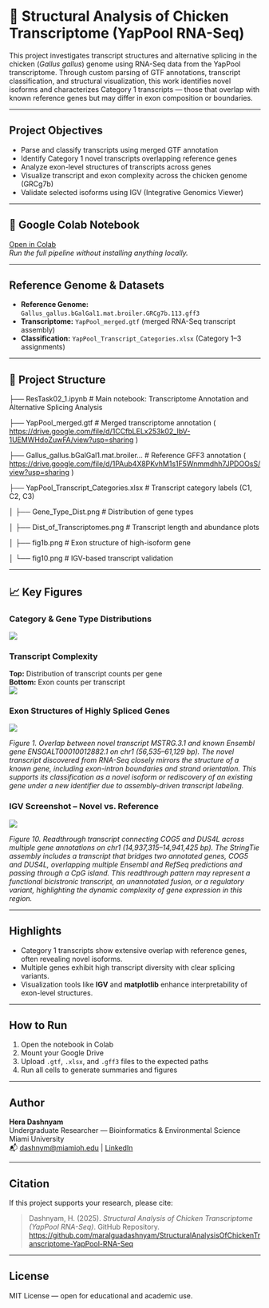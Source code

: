 # 🐔 Structural Analysis of Chicken Transcriptome (YapPool RNA-Seq)

This project investigates transcript structures and alternative splicing in the chicken (*Gallus gallus*) genome using RNA-Seq data from the YapPool transcriptome. Through custom parsing of GTF annotations, transcript classification, and structural visualization, this work identifies novel isoforms and characterizes Category 1 transcripts — those that overlap with known reference genes but may differ in exon composition or boundaries.

---

## Project Objectives

- Parse and classify transcripts using merged GTF annotation
- Identify Category 1 novel transcripts overlapping reference genes
- Analyze exon-level structures of transcripts across genes
- Visualize transcript and exon complexity across the chicken genome (GRCg7b)
- Validate selected isoforms using IGV (Integrative Genomics Viewer)

---

## 🔗 Google Colab Notebook

[Open in Colab](https://colab.research.google.com/drive/1kA8x6t9A5JE_p6s-jz0eleGVvvj88tWF?usp=sharing)  
_Run the full pipeline without installing anything locally._

---

## Reference Genome & Datasets

- **Reference Genome:** `Gallus_gallus.bGalGal1.mat.broiler.GRCg7b.113.gff3`
- **Transcriptome:** `YapPool_merged.gtf` (merged RNA-Seq transcript assembly)
- **Classification:** `YapPool_Transcript_Categories.xlsx` (Category 1–3 assignments)

---

## 📂 Project Structure

├── ResTask02_1.ipynb # Main notebook: Transcriptome Annotation and Alternative Splicing Analysis

├── YapPool_merged.gtf # Merged transcriptome annotation ( https://drive.google.com/file/d/1CCfbLELx253k02_IbV-1UEMWHdoZuwFA/view?usp=sharing )

├── Gallus_gallus.bGalGal1.mat.broiler... # Reference GFF3 annotation ( https://drive.google.com/file/d/1PAub4X8PKvhM1s1F5Wnmmdhh7JPDOOsS/view?usp=sharing )

├── YapPool_Transcript_Categories.xlsx # Transcript category labels (C1, C2, C3)

│ ├── Gene_Type_Dist.png # Distribution of gene types

│ ├── Dist_of_Transcriptomes.png # Transcript length and abundance plots

│ ├── fig1b.png # Exon structure of high-isoform gene

│ └── fig10.png # IGV-based transcript validation


---

## 📈 Key Figures

### Category & Gene Type Distributions  
![](Gene_Type_Dist.png)

### Transcript Complexity  
**Top:** Distribution of transcript counts per gene  
**Bottom:** Exon counts per transcript  
![](Dist_of_Transcriptomes.png) 

### Exon Structures of Highly Spliced Genes  
![](fig1b.png)  

*Figure 1. Overlap between novel transcript MSTRG.3.1 and known Ensembl gene ENSGALT00010012882.1 on chr1 (56,535–61,129 bp).
The novel transcript discovered from RNA-Seq closely mirrors the structure of a known gene, including exon-intron boundaries and strand orientation. This supports its classification as a novel isoform or rediscovery of an existing gene under a new identifier due to assembly-driven transcript labeling.*

### IGV Screenshot – Novel vs. Reference  
![](fig10.png)  

*Figure 10. Readthrough transcript connecting COG5 and DUS4L across multiple gene annotations on chr1 (14,937,315–14,941,425 bp).
The StringTie assembly includes a transcript that bridges two annotated genes, COG5 and DUS4L, overlapping multiple Ensembl and RefSeq predictions and passing through a CpG island. This readthrough pattern may represent a functional bicistronic transcript, an unannotated fusion, or a regulatory variant, highlighting the dynamic complexity of gene expression in this region.*

---

## Highlights

- Category 1 transcripts show extensive overlap with reference genes, often revealing novel isoforms.
- Multiple genes exhibit high transcript diversity with clear splicing variants.
- Visualization tools like **IGV** and **matplotlib** enhance interpretability of exon-level structures.

---

## How to Run

1. Open the notebook in Colab
2. Mount your Google Drive
3. Upload `.gtf`, `.xlsx`, and `.gff3` files to the expected paths
4. Run all cells to generate summaries and figures

---

## Author

**Hera Dashnyam**  
Undergraduate Researcher — Bioinformatics & Environmental Science  
Miami University  
📬 dashnym@miamioh.edu | [LinkedIn](https://www.linkedin.com/in/hera-d/)

---

## Citation

If this project supports your research, please cite:

> Dashnyam, H. (2025). *Structural Analysis of Chicken Transcriptome (YapPool RNA-Seq)*. GitHub Repository. https://github.com/maralguadashnyam/StructuralAnalysisOfChickenTranscriptome-YapPool-RNA-Seq

---

## License

MIT License — open for educational and academic use.
